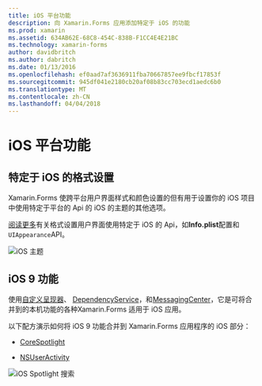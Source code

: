 ```yaml
---
title: iOS 平台功能
description: 向 Xamarin.Forms 应用添加特定于 iOS 的功能
ms.prod: xamarin
ms.assetid: 634AB62E-68C8-454C-838B-F1CC4E4E21BC
ms.technology: xamarin-forms
author: davidbritch
ms.author: dabritch
ms.date: 01/13/2016
ms.openlocfilehash: ef0aad7af3636911fba70667857ee9fbcf17853f
ms.sourcegitcommit: 945df041e2180cb20af08b83cc703ecd1aedc6b0
ms.translationtype: MT
ms.contentlocale: zh-CN
ms.lasthandoff: 04/04/2018
---
```

# <a name="ios-platform-features"></a>iOS 平台功能

## <a name="ios-specific-formatting"></a>特定于 iOS 的格式设置

Xamarin.Forms 使跨平台用户界面样式和颜色设置的但有用于设置你的 iOS 项目中使用特定于平台的 Api 的 iOS 的主题的其他选项。

[阅读更多](theme.md)有关格式设置用户界面使用特定于 iOS 的 Api，如**Info.plist**配置和`UIAppearance`API。

![](images/status-white-sml.png "iOS 主题")

## <a name="ios-9-features"></a>iOS 9 功能

使用[自定义呈现器](~/xamarin-forms/app-fundamentals/custom-renderer/index.md)、 [DependencyService](~/xamarin-forms/app-fundamentals/dependency-service/index.md)，和[MessagingCenter](~/xamarin-forms/app-fundamentals/messaging-center.md)，它是可将合并到的本机功能的各种Xamarin.Forms 适用于 iOS 应用。

以下配方演示如何将 iOS 9 功能合并到 Xamarin.Forms 应用程序的 iOS 部分：

* [CoreSpotlight](https://developer.xamarin.com/recipes/cross-platform/xamarin-forms/ios/core-spotlight-search/)

* [NSUserActivity](https://developer.xamarin.com/recipes/cross-platform/xamarin-forms/ios/nsuseractivity-search/)

![](images/corespotlight.png "iOS Spotlight 搜索")

